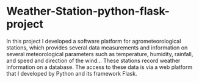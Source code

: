 # Weather-Station-python-flask-project

In this project I developed a software platform for agrometeorological stations, which
provides several data measurements and information on several meteorological parameters
such as temperature, humidity, rainfall, and speed and direction of the wind...
These stations record weather information on a database. The access to these data is
via a web platform that I developed by Python and its framework Flask.
